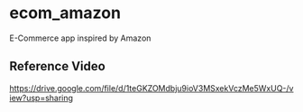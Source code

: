 # ecom_amazon

E-Commerce app inspired by Amazon


## Reference Video

https://drive.google.com/file/d/1teGKZOMdbju9ioV3MSxekVczMe5WxUQ-/view?usp=sharing
